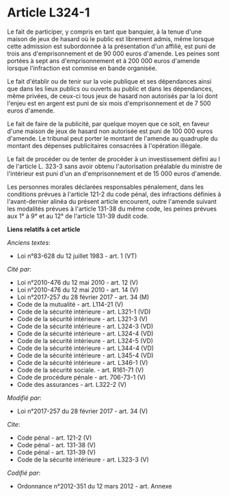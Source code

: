 # Article L324-1

Le fait de participer, y compris en tant que banquier, à la tenue d'une maison de jeux de hasard où le public est librement
admis, même lorsque cette admission est subordonnée à la présentation d'un affilié, est puni de trois ans d'emprisonnement et
de 90 000 euros d'amende. Les peines sont portées à sept ans d'emprisonnement et à 200 000 euros d'amende lorsque
l'infraction est commise en bande organisée. 

Le fait d'établir ou de tenir sur la voie publique et ses dépendances ainsi que dans les lieux publics ou ouverts au public
et dans les dépendances, même privées, de ceux-ci tous jeux de hasard non autorisés par la loi dont l'enjeu est en argent est
puni de six mois d'emprisonnement et de 7 500 euros d'amende. 

Le fait de faire de la publicité, par quelque moyen que ce soit, en faveur d'une maison de jeux de hasard non autorisée est
puni de 100 000 euros d'amende. Le tribunal peut porter le montant de l'amende au quadruple du montant des dépenses
publicitaires consacrées à l'opération illégale. 

Le fait de procéder ou de tenter de procéder à un investissement défini au I de l'article L. 323-3 sans avoir obtenu
l'autorisation préalable du ministre de l'intérieur est puni d'un an d'emprisonnement et de 15 000 euros d'amende. 

Les personnes morales déclarées responsables pénalement, dans les conditions prévues à l'article 121-2 du code pénal, des
infractions définies à l'avant-dernier alinéa du présent article encourent, outre l'amende suivant les modalités prévues à
l'article 131-38 du même code, les peines prévues aux 1° à 9° et au 12° de l'article 131-39 dudit code.

**Liens relatifs à cet article**

_Anciens textes_:

  - Loi n°83-628 du 12 juillet 1983 - art. 1 (VT)

_Cité par_:

  - Loi n°2010-476 du 12 mai 2010 - art. 12 (V)
  - Loi n°2010-476 du 12 mai 2010 - art. 14 (V)
  - Loi n°2017-257 du 28 février 2017 - art. 34 (M)
  - Code de la mutualité - art. L114-21 (V)
  - Code de la sécurité intérieure - art. L321-1 (VD)
  - Code de la sécurité intérieure - art. L321-3 (V)
  - Code de la sécurité intérieure - art. L324-3 (VD)
  - Code de la sécurité intérieure - art. L324-4 (VD)
  - Code de la sécurité intérieure - art. L324-5 (VD)
  - Code de la sécurité intérieure - art. L344-4 (VD)
  - Code de la sécurité intérieure - art. L345-4 (VD)
  - Code de la sécurité intérieure - art. L346-1 (V)
  - Code de la sécurité sociale. - art. R161-71 (V)
  - Code de procédure pénale - art. 706-73-1 (V)
  - Code des assurances - art. L322-2 (V)

_Modifié par_:

  - Loi n°2017-257 du 28 février 2017 - art. 34 (V)

_Cite_:

  - Code pénal - art. 121-2 (V)
  - Code pénal - art. 131-38 (V)
  - Code pénal - art. 131-39 (V)
  - Code de la sécurité intérieure - art. L323-3 (V)

_Codifié par_:

  - Ordonnance n°2012-351 du 12 mars 2012 - art. Annexe
